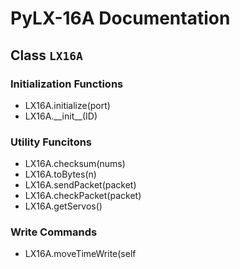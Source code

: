 # PyLX-16A Documentation

## Class `LX16A`

### Initialization Functions
* LX16A.initialize(port)
* LX16A.\_\_init\_\_(ID)

### Utility Funcitons
* LX16A.checksum(nums)
* LX16A.toBytes(n)
* LX16A.sendPacket(packet)
* LX16A.checkPacket(packet)
* LX16A.getServos()

### Write Commands
* LX16A.moveTimeWrite(self
